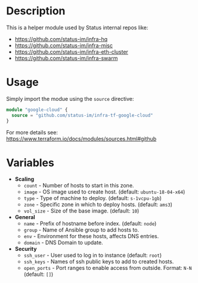 # Description

This is a helper module used by Status internal repos like:

* https://github.com/status-im/infra-hq
* https://github.com/status-im/infra-misc
* https://github.com/status-im/infra-eth-cluster
* https://github.com/status-im/infra-swarm

# Usage

Simply import the modue using the `source` directive:
```terraform
module "google-cloud" {
  source = "github.com/status-im/infra-tf-google-cloud"
}
```

For more details see:
https://www.terraform.io/docs/modules/sources.html#github

# Variables

* __Scaling__
  * `count` - Number of hosts to start in this zone.
  * `image` - OS image used to create host. (default: `ubuntu-18-04-x64`)
  * `type` - Type of machine to deploy. (default: `s-1vcpu-1gb`)
  * `zone` - Specific zone in which to deploy hosts. (default: `ams3`)
  * `vol_size` - Size of the base image. (default: `10`)
* __General__
  * `name` - Prefix of hostname before index. (default: `node`)
  * `group` - Name of Ansible group to add hosts to.
  * `env` - Environment for these hosts, affects DNS entries.
  * `domain` - DNS Domain to update.
* __Security__
  * `ssh_user` - User used to log in to instance (default: `root`)
  * `ssh_keys` - Names of ssh public keys to add to created hosts.
  * `open_ports` - Port ranges to enable access from outside. Format: `N-N` (default: `[]`)
